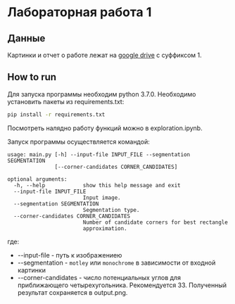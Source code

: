 # Лабораторная работа 1

## Данные
Картинки и отчет о работе лежат на 
[google drive](https://drive.google.com/drive/folders/1cyS5W3SEnRyq2WPHrVAD0IrCjFeYITTA?usp=sharing) 
с суффиксом 1.

## How to run
Для запуска программы необходим python 3.7.0. Необходимо установить
пакеты из requirements.txt:
```bash
pip install -r requirements.txt
```

Посмотреть налядно работу функций можно в exploration.ipynb.

Запуск программы осуществляется командой:
```
usage: main.py [-h] --input-file INPUT_FILE --segmentation SEGMENTATION
               [--corner-candidates CORNER_CANDIDATES]

optional arguments:
  -h, --help            show this help message and exit
  --input-file INPUT_FILE
                        Input image.
  --segmentation SEGMENTATION
                        Segmentation type.
  --corner-candidates CORNER_CANDIDATES
                        Number of candidate corners for best rectangle
                        approximation.
```
где:
* --input-file - путь к изображениею
* --segmentation - `motley` или `monochrome` в зависимости от входной картинки
* --corner-candidates - число потенциальных углов для приближающего четырехугольника. Рекомендуется 33.
Полученный результат сохраняется в output.png.
